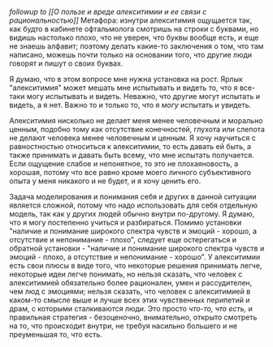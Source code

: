 *followup to [[О пользе и вреде алекситимии и ее связи с рациональностью]]*
Метафора: изнутри алекситимия ощущается так, как будто в кабинете офтальмолога смотришь на строки с буквами, но видишь настолько плохо, что не уверен, что буквы вообще есть, и еще не знаешь алфавит; поэтому делать какие-то заключения о том, что там написано, можешь почти только на основании того, что другие люди говорят и пишут о своих буквах.

Я думаю, что в этом вопросе мне нужна установка на рост. Ярлык "алекситимия" может мешать мне испытывать и видеть то, что я все-таки могу испытывать и видеть. Неважно, что другие могут испытать и видеть, а я нет. Важно то и только то, что я *могу* испытать и увидеть. 

Алекситимия нисколько не делает меня менее человечным и морально ценным, подобно тому как отсутствие конечностей, глухота или слепота не делают человека менее человечным и ценным. Я хочу научиться с равностностью относиться к алекситимии, то есть давать ей быть, а также принимать и давать быть всему, что мне испытать получается. Если ощущение слабое и непонятное, то это не плохаяновость, а хорошая, потому что все равно кроме моего личного субъективного опыта у меня никакого и не будет, и я хочу ценить его.

Задача моделирования и понимания себя и других в данной ситуации является сложной, потому что надо использовать для себя отдельную модель, так как у других людей обычно внутри по-другому. Я думаю, что я могу постепенно учиться и разбираться. Помимо установки "наличие и понимание широкого спектра чувств и эмоций - хорошо, а отсутствие и непонимание - плохо", следует еще остерегаться и обратной установки - "наличие и понимание широкого спектра чувств и эмоций - плохо, а отсутствие и непонимание - хорошо". У алекситимии есть свои плюсы в виде того, что некоторые решения принимать легче, некоторые идеи легче понимать, но нельзя сказать, что человек с алекситимией обязательно более рационален, умен и рассудителен, чем люд с эмоциями; нельзя сказать, что человек с алекситимией в каком-то смысле выше и лучше всех этих чувственных перипетий и драм, с которыми сталкиваются люди. Это просто *что-то, что есть,* и правильная стратегия - безоценочно, внимательно, открыто смотреть на то, что происходит внутри, не требуя насильно большего и не преуменьшая то, что есть.